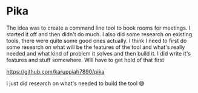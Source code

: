 # Pika

The idea was to create a command line tool to book rooms for meetings. I started
it off and then didn't do much. I also did some research on existing tools,
there were quite some good ones actually. I think I need to first do some
research on what will be the features of the tool and what's really needed and
what kind of problem it solves and then build it. I did write it's features
and stuff somewhere. Will have to get hold of that first

https://github.com/karuppiah7890/pika

I just did research on what's needed to build the tool 😅
